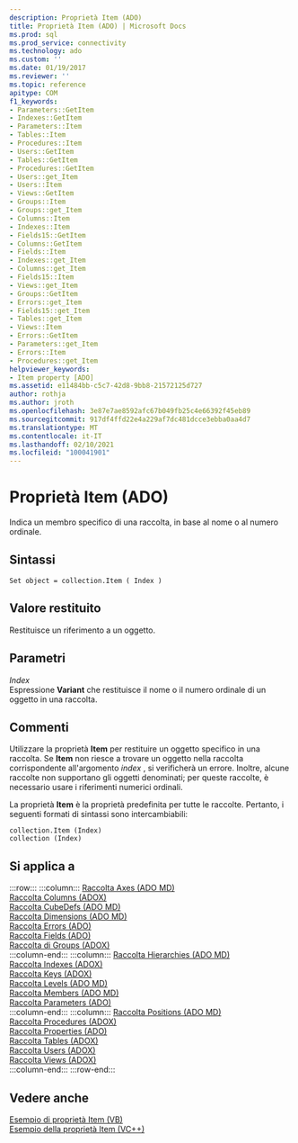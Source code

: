 ```yaml
---
description: Proprietà Item (ADO)
title: Proprietà Item (ADO) | Microsoft Docs
ms.prod: sql
ms.prod_service: connectivity
ms.technology: ado
ms.custom: ''
ms.date: 01/19/2017
ms.reviewer: ''
ms.topic: reference
apitype: COM
f1_keywords:
- Parameters::GetItem
- Indexes::GetItem
- Parameters::Item
- Tables::Item
- Procedures::Item
- Users::GetItem
- Tables::GetItem
- Procedures::GetItem
- Users::get_Item
- Users::Item
- Views::GetItem
- Groups::Item
- Groups::get_Item
- Columns::Item
- Indexes::Item
- Fields15::GetItem
- Columns::GetItem
- Fields::Item
- Indexes::get_Item
- Columns::get_Item
- Fields15::Item
- Views::get_Item
- Groups::GetItem
- Errors::get_Item
- Fields15::get_Item
- Tables::get_Item
- Views::Item
- Errors::GetItem
- Parameters::get_Item
- Errors::Item
- Procedures::get_Item
helpviewer_keywords:
- Item property [ADO]
ms.assetid: e11484bb-c5c7-42d8-9bb8-21572125d727
author: rothja
ms.author: jroth
ms.openlocfilehash: 3e87e7ae8592afc67b049fb25c4e66392f45eb89
ms.sourcegitcommit: 917df4ffd22e4a229af7dc481dcce3ebba0aa4d7
ms.translationtype: MT
ms.contentlocale: it-IT
ms.lasthandoff: 02/10/2021
ms.locfileid: "100041901"
---
```

# <a name="item-property-ado"></a>Proprietà Item (ADO)
Indica un membro specifico di una raccolta, in base al nome o al numero ordinale.  
  
## <a name="syntax"></a>Sintassi  
  
```  
Set object = collection.Item ( Index )  
```  
  
## <a name="return-value"></a>Valore restituito  
 Restituisce un riferimento a un oggetto.  
  
## <a name="parameters"></a>Parametri  
 *Index*  
 Espressione **Variant** che restituisce il nome o il numero ordinale di un oggetto in una raccolta.  
  
## <a name="remarks"></a>Commenti  
 Utilizzare la proprietà **Item** per restituire un oggetto specifico in una raccolta. Se **Item** non riesce a trovare un oggetto nella raccolta corrispondente all'argomento *index* , si verificherà un errore. Inoltre, alcune raccolte non supportano gli oggetti denominati; per queste raccolte, è necessario usare i riferimenti numerici ordinali.  
  
 La proprietà **Item** è la proprietà predefinita per tutte le raccolte. Pertanto, i seguenti formati di sintassi sono intercambiabili:  
  
```  
collection.Item (Index)  
collection (Index)  
```  
  
## <a name="applies-to"></a>Si applica a  

:::row:::
    :::column:::
        [Raccolta Axes (ADO MD)](../ado-md-api/axes-collection-ado-md.md)  
        [Raccolta Columns (ADOX)](../adox-api/columns-collection-adox.md)  
        [Raccolta CubeDefs (ADO MD)](../ado-md-api/cubedefs-collection-ado-md.md)  
        [Raccolta Dimensions (ADO MD)](../ado-md-api/dimensions-collection-ado-md.md)  
        [Raccolta Errors (ADO)](./errors-collection-ado.md)  
        [Raccolta Fields (ADO)](./fields-collection-ado.md)  
        [Raccolta di Groups (ADOX)](../adox-api/groups-collection-adox.md)  
    :::column-end:::
    :::column:::
        [Raccolta Hierarchies (ADO MD)](../ado-md-api/hierarchies-collection-ado-md.md)  
        [Raccolta Indexes (ADOX)](../adox-api/indexes-collection-adox.md)  
        [Raccolta Keys (ADOX)](../adox-api/keys-collection-adox.md)  
        [Raccolta Levels (ADO MD)](../ado-md-api/levels-collection-ado-md.md)  
        [Raccolta Members (ADO MD)](../ado-md-api/members-collection-ado-md.md)  
        [Raccolta Parameters (ADO)](./parameters-collection-ado.md)  
    :::column-end:::
    :::column:::
        [Raccolta Positions (ADO MD)](../ado-md-api/positions-collection-ado-md.md)  
        [Raccolta Procedures (ADOX)](../adox-api/procedures-collection-adox.md)  
        [Raccolta Properties (ADO)](./properties-collection-ado.md)  
        [Raccolta Tables (ADOX)](../adox-api/tables-collection-adox.md)  
        [Raccolta Users (ADOX)](../adox-api/users-collection-adox.md)  
        [Raccolta Views (ADOX)](../adox-api/views-collection-adox.md)  
    :::column-end:::
:::row-end:::

## <a name="see-also"></a>Vedere anche  
 [Esempio di proprietà Item (VB)](./item-property-example-vb.md)   
 [Esempio della proprietà Item (VC++)](./item-property-example-vc.md)